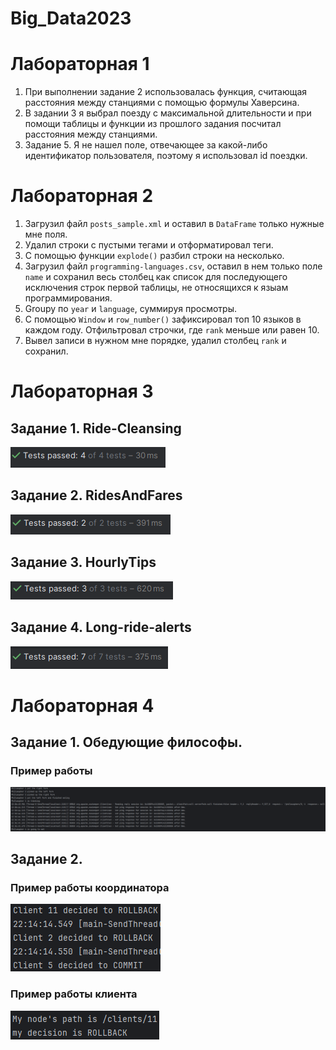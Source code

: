 # Big_Data2023

# Лабораторная 1

1. При выполнении задание 2 использовалась функция, считающая расстояния между станциями с помощью формулы Хаверсина.
2. В задании 3 я выбрал поезду с максимальной длительности и при помощи таблицы и функции из прошлого задания посчитал расстояния между станциями.
3. Задание 5. Я не нашел поле, отвечающее за какой-либо идентификатор пользователя, поэтому я использовал id поездки.

# Лабораторная 2

1. Загрузил файл ```posts_sample.xml``` и оставил в ```DataFrame``` только нужные мне поля.
2. Удалил строки с пустыми тегами и отформатировал теги.
3. С помощью функции ```explode()``` разбил строки на несколько.
4. Загрузил файл ```programming-languages.csv```, оставил в нем только поле ```name``` и сохранил весь столбец как список для последующего исключения строк первой таблицы, не относящихся к языам программирования.
5. Groupy по ```year``` и ```language```, суммируя просмотры.
6. С помощью ```Window``` и ```row_number()``` зафиксировал топ 10 языков в каждом году. Отфильтровал строчки, где ```rank``` меньше или равен 10.
7. Вывел записи в нужном мне порядке, удалил столбец ```rank``` и сохранил.

# Лабораторная 3

<h2>Задание 1. Ride-Cleansing</h2>

![Task1](1.png)

<h2>Задание 2. RidesAndFares</h2>

![Task2](2.png)

<h2>Задание 3. HourlyTips</h2>

![Task3](3.png)

<h2>Задание 4. Long-ride-alerts</h2>

![Task4](4.png)

# Лабораторная 4
<h2>Задание 1. Обедующие философы.</h2>
<h3>Пример работы</h3>

![phil](lab4_1.png)

<h2>Задание 2.</h2>
<h3>Пример работы координатора</h3>

![coord](lab4_2.png)

<h3>Пример работы клиента</h3>

![client](lab4_3.png)
